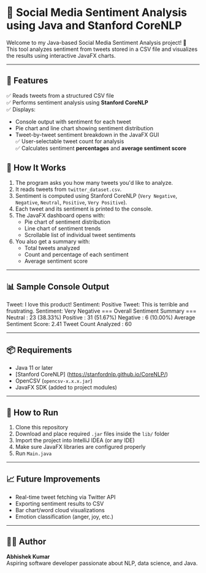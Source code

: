 # 🧠 Social Media Sentiment Analysis using Java and Stanford CoreNLP

Welcome to my Java-based Social Media Sentiment Analysis project! 🚀  
This tool analyzes sentiment from tweets stored in a CSV file and visualizes the results using interactive JavaFX charts.

---

## 📌 Features

✅ Reads tweets from a structured CSV file  
✅ Performs sentiment analysis using **Stanford CoreNLP**  
✅ Displays:
- Console output with sentiment for each tweet  
- Pie chart and line chart showing sentiment distribution  
- Tweet-by-tweet sentiment breakdown in the JavaFX GUI  
✅ User-selectable tweet count for analysis  
✅ Calculates sentiment **percentages** and **average sentiment score**


## 🧪 How It Works

1. The program asks you how many tweets you'd like to analyze.
2. It reads tweets from `twitter_dataset.csv`.
3. Sentiment is computed using Stanford CoreNLP (`Very Negative`, `Negative`, `Neutral`, `Positive`, `Very Positive`).
4. Each tweet and its sentiment is printed to the console.
5. The JavaFX dashboard opens with:
   - Pie chart of sentiment distribution
   - Line chart of sentiment trends
   - Scrollable list of individual tweet sentiments
6. You also get a summary with:
   - Total tweets analyzed
   - Count and percentage of each sentiment
   - Average sentiment score

---

## 📊 Sample Console Output

Tweet: I love this product!
Sentiment: Positive
Tweet: This is terrible and frustrating.
Sentiment: Very Negative
=== Overall Sentiment Summary ===
Neutral : 23 (38.33%)
Positive : 31 (51.67%)
Negative : 6 (10.00%)
Average Sentiment Score: 2.41
Tweet Count Analyzed : 60

---

## 📦 Requirements

- Java 11 or later
- [Stanford CoreNLP]
(https://stanfordnlp.github.io/CoreNLP/)
- OpenCSV (`opencsv-x.x.x.jar`)
- JavaFX SDK (added to project modules)

---

## 🚀 How to Run

1. Clone this repository  
2. Download and place required `.jar` files inside the `lib/` folder  
3. Import the project into IntelliJ IDEA (or any IDE)  
4. Make sure JavaFX libraries are configured properly  
5. Run `Main.java`

---

## 📈 Future Improvements

- Real-time tweet fetching via Twitter API  
- Exporting sentiment results to CSV  
- Bar chart/word cloud visualizations  
- Emotion classification (anger, joy, etc.)

---

## 🙋‍♂️ Author

**Abhishek Kumar**  
Aspiring software developer passionate about NLP, data science, and Java.
